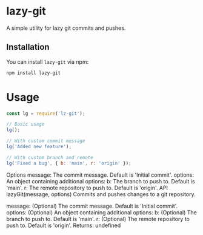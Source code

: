 # lazy-git

A simple utility for lazy git commits and pushes.

## Installation

You can install `lazy-git` via npm:

```bash
npm install lazy-git
```

# Usage

``` javascript
const lg = require('lz-git');

// Basic usage
lg();

// With custom commit message
lg('Added new feature');

// With custom branch and remote
lg('Fixed a bug', { b: 'main', r: 'origin' });

```
Options
message: The commit message. Default is 'Initial commit'.
options: An object containing additional options:
b: The branch to push to. Default is 'main'.
r: The remote repository to push to. Default is 'origin'.
API
lazyGit(message, options)
Commits and pushes changes to a git repository.

message: (Optional) The commit message. Default is 'Initial commit'.
options: (Optional) An object containing additional options:
b: (Optional) The branch to push to. Default is 'main'.
r: (Optional) The remote repository to push to. Default is 'origin'.
Returns: undefined
